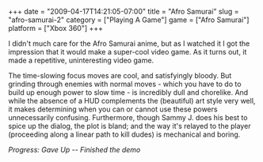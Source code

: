 +++
date = "2009-04-17T14:21:05-07:00"
title = "Afro Samurai"
slug = "afro-samurai-2"
category = ["Playing A Game"]
game = ["Afro Samurai"]
platform = ["Xbox 360"]
+++

I didn't much care for the Afro Samurai anime, but as I watched it I got the impression that it would make a super-cool video game.  As it turns out, it made a repetitive, uninteresting video game.

The time-slowing focus moves are cool, and satisfyingly bloody.  But grinding through enemies with normal moves - which you have to do to build up enough power to slow time - is incredibly dull and chorelike.  And while the absence of a HUD complements the (beautiful) art style very well, it makes determining when you can or cannot use these powers unnecessarily confusing.  Furthermore, though Sammy J. does his best to spice up the dialog, the plot is bland; and the way it's relayed to the player (proceeding along a linear path to kill dudes) is mechanical and boring.

<i>Progress: Gave Up -- Finished the demo</i>